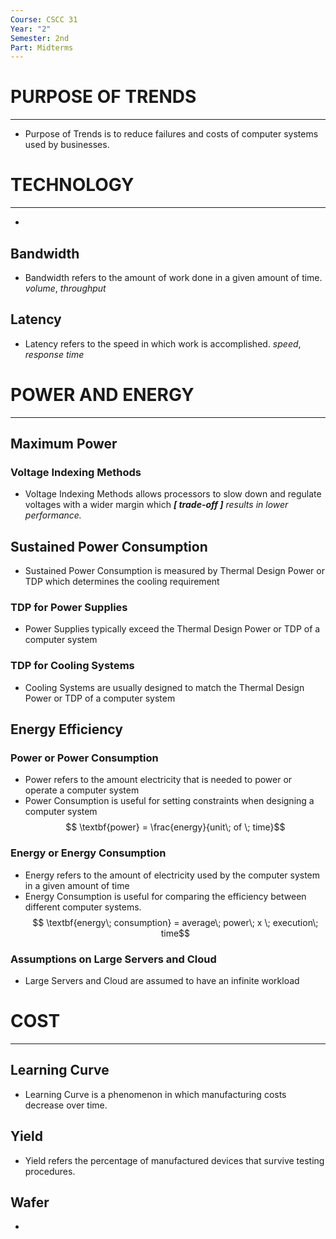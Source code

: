 ```yaml
---
Course: CSCC 31
Year: "2"
Semester: 2nd
Part: Midterms
---
```

# PURPOSE OF TRENDS 
---
- Purpose of Trends is to reduce failures and costs of computer systems used by businesses.

# TECHNOLOGY
---
- 
## Bandwidth
- Bandwidth refers to the amount of work done in a given amount of time. *volume*, *throughput*
## Latency
- Latency refers to the speed in which work is accomplished. *speed*, *response time*

# POWER AND ENERGY
---
## Maximum Power 
### Voltage Indexing Methods
- Voltage Indexing Methods allows processors to slow down and regulate voltages with a wider margin which ***[ trade-off ]** results in lower performance.*
## Sustained Power Consumption
- Sustained Power Consumption is measured by Thermal Design Power or TDP which determines the cooling requirement
### TDP for Power Supplies
- Power Supplies typically exceed the Thermal Design Power or TDP of a computer system
### TDP for Cooling Systems
- Cooling Systems are usually designed to match the Thermal Design Power or TDP of a computer system
## Energy Efficiency
### Power or Power  Consumption
- Power refers to the amount electricity that is needed to power or operate a computer system
- Power Consumption is useful for setting constraints when designing a computer system
$$ \textbf{power} = \frac{energy}{unit\; of \; time}$$
### Energy or Energy Consumption
- Energy refers to the amount of electricity used by the computer system in a given amount of time
- Energy Consumption is useful for comparing the efficiency between different computer systems.
$$ \textbf{energy\; consumption} = average\; power\; x \; execution\; time$$
### Assumptions on Large Servers and Cloud
- Large Servers and Cloud are assumed to have an infinite workload
# COST
---
## Learning Curve
- Learning Curve is a phenomenon in which manufacturing costs decrease over time.
## Yield
- Yield refers the percentage of manufactured devices that survive testing procedures.
## Wafer
- 